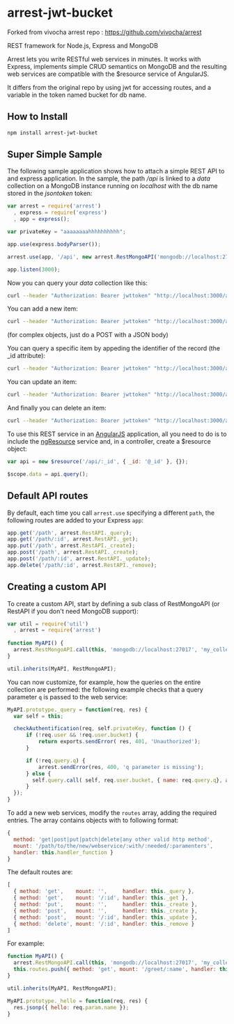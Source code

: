 arrest-jwt-bucket
=================

Forked from vivocha arrest repo : https://github.com/vivocha/arrest


REST framework for Node.js, Express and MongoDB

Arrest lets you write RESTful web services in minutes. It works with Express,
implements simple CRUD semantics on MongoDB and the resulting web services
are compatible with the $resource service of AngularJS.

It differs from the original repo by using jwt for accessing routes, and a variable in the token named bucket for db name.

## How to Install

```bash
npm install arrest-jwt-bucket
```

## Super Simple Sample

The following sample application shows how to attach a simple REST API to and express
application. In the sample, the path */api* is linked to a *data* collection
on a MongoDB instance running on *localhost* with the db name stored in the *jsontoken* token:

```js
var arrest = require('arrest')
  , express = require('express')
  , app = express();

var privateKey = "aaaaaaaahhhhhhhhhh";

app.use(express.bodyParser());

arrest.use(app, '/api', new arrest.RestMongoAPI('mongodb://localhost:27017', privateKey, 'data'));

app.listen(3000);
```

Now you can query your *data* collection like this:

```bash
curl --header "Authorization: Bearer jwttoken" "http://localhost:3000/api"
```

You can add a new item:

```bash
curl --header "Authorization: Bearer jwttoken" "http://localhost:3000/api" -d "name=Jimbo&surname=Johnson"
```

(for complex objects, just do a POST with a JSON body)

You can query a specific item by appeding the identifier of the record (the _id attribute):

```bash
curl --header "Authorization: Bearer jwttoken" "http://localhost:3000/api/51acc04f196573941f000002"
```

You can update an item:

```bash
curl --header "Authorization: Bearer jwttoken" "http://localhost:3000/api/51acc04f196573941f000002" "name=Jimbo&surname=Smith"
```

And finally you can delete an item:

```bash
curl --header "Authorization: Bearer jwttoken" "http://localhost:3000/api/51acc04f196573941f000002" -X DELETE
```

To use this REST service in an [AngularJS](http://angularjs.org) application, all you need to do is to include the
[ngResource](http://docs.angularjs.org/api/ngResource.$resource) service and, in a controller, create a $resource object:

```js
var api = new $resource('/api/:_id', { _id: '@_id' }, {});

$scope.data = api.query();
```

## Default API routes

By default, each time you call `arrest.use` specifying a different `path`, the following routes are
added to your Express `app`:

```js
app.get('/path', arrest.RestAPI._query);
app.get('/path/:id', arrest.RestAPI._get);
app.put('/path', arrest.RestAPI._create);
app.post('/path', arrest.RestAPI._create);
app.post('/path/:id', arrest.RestAPI._update);
app.delete('/path/:id', arrest.RestAPI._remove);
```

## Creating a custom API

To create a custom API, start by defining a sub class of RestMongoAPI (or RestAPI if you don't need
MongoDB support):

```js
var util = require('util')
  , arrest = require('arrest')
  
function MyAPI() {
  arrest.RestMongoAPI.call(this, 'mongodb://localhost:27017', 'my_collection');
}

util.inherits(MyAPI, RestMongoAPI);
```

You can now customize, for example, how the queries on the entire collection are performed: the
following example checks that a query parameter `q` is passed to the web service:

```js
MyAPI.prototype._query = function(req, res) {
  var self = this;

  checkAuthentification(req, self.privateKey, function () {
      if (!req.user && !req.user.bucket) {
          return exports.sendError( res, 401, 'Unauthorized');
      }

      if (!req.query.q) {
          arrest.sendError(res, 400, 'q parameter is missing');
      } else {
        self.query.call( self, req.user.bucket, { name: req.query.q}, arrest.responseCallback(res));
      }
  });
}
```

To add a new web services, modify the `routes` array, adding the required entries.
The array contains objects with to following format:

```js
{
  method: 'get|post|put|patch|delete|any other valid http method',
  mount: '/path/to/the/new/webservice/:with/:needed/:paramenters',
  handler: this.handler_function }
}
```

The default routes are:

```js
[
  { method: 'get',    mount: '',     handler: this._query },
  { method: 'get',    mount: '/:id', handler: this._get },
  { method: 'put',    mount: '',     handler: this._create },
  { method: 'post',   mount: '',     handler: this._create },
  { method: 'post',   mount: '/:id', handler: this._update },
  { method: 'delete', mount: '/:id', handler: this._remove }
]
```

For example:

```js
function MyAPI() {
  arrest.RestMongoAPI.call(this, 'mongodb://localhost:27017', 'my_collection');
  this.routes.push({ method: 'get', mount: '/greet/:name', handler: this._hello });
}

util.inherits(MyAPI, RestMongoAPI);

MyAPI.prototype._hello = function(req, res) {
  res.jsonp({ hello: req.param.name });
}
```
